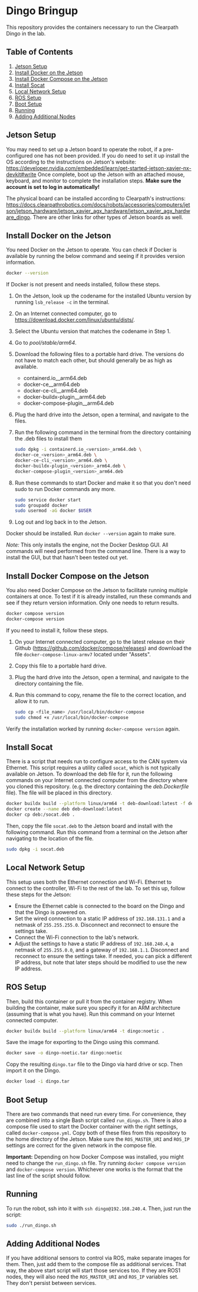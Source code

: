 # Dingo Bringup #

This repository provides the containers necessary to run the Clearpath Dingo in the lab.

## Table of Contents ##

1. [Jetson Setup](#jetson-setup)
2. [Install Docker on the Jetson](#install-docker-on-the-jetson)
3. [Install Docker Compose on the Jetson](#install-docker-compose-on-the-jetson)
4. [Install Socat](#install-socat)
5. [Local Network Setup](#local-network-setup)
6. [ROS Setup](#ros-setup)
7. [Boot Setup](#boot-setup)
8. [Running](#running)
9. [Adding Additional Nodes](#adding-additional-nodes)

## Jetson Setup ##

You may need to set up a Jetson board to operate the robot, if a pre-configured one has not been provided. If you do
need to set it up install the OS according to the instructions on Jetson's website:
<https://developer.nvidia.com/embedded/learn/get-started-jetson-xavier-nx-devkit#write> Once complete, boot up the
Jetson with an attached mouse, keyboard, and monitor to complete the installation steps. **Make sure the account is set
to log in automatically!**

The physical board can be installed according to Clearpath's instructions:
<https://docs.clearpathrobotics.com/docs/robots/accessories/computers/jetson/jetson_hardware/jetson_xavier_agx_hardware/jetson_xavier_agx_hardware_dingo>.
There are other links for other types of Jetson boards as well.

## Install Docker on the Jetson ##

You need Docker on the Jetson to operate. You can check if Docker is available by running the below command and seeing
if it provides version information.

```bash
docker --version
```

If Docker is not present and needs installed, follow these steps.

1. On the Jetson, look up the codename for the installed Ubuntu version by running `lsb_release -c` in the terminal.
2. On an Internet connected computer, go to <https://download.docker.com/linux/ubuntu/dists/>.
3. Select the Ubuntu version that matches the codename in Step 1.
4. Go to *pool/stable/arm64*.
5. Download the following files to a portable hard drive. The versions do not have to match each other, but should
generally be as high as available.
    * containerd.io_<version>_arm64.deb
    * docker-ce_<version>_arm64.deb
    * docker-ce-cli_<version>_arm64.deb
    * docker-buildx-plugin_<version>_arm64.deb
    * docker-compose-plugin_<version>_arm64.deb
6. Plug the hard drive into the Jetson, open a terminal, and navigate to the files.
7. Run the following command in the terminal from the directory containing the .deb files to install them

    ```bash
    sudo dpkg -i containerd.io_<version>_arm64.deb \
    docker-ce_<version>_arm64.deb \
    docker-ce-cli_<version>_arm64.deb \
    docker-buildx-plugin_<version>_arm64.deb \
    docker-compose-plugin_<version>_arm64.deb
    ```

8. Run these commands to start Docker and make it so that you don't need sudo to run Docker commands any more.

    ```bash
    sudo service docker start
    sudo groupadd docker
    sudo usermod -aG docker $USER
    ```

9. Log out and log back in to the Jetson.

Docker should be installed. Run `docker --version` again to make sure.

*Note:* This only installs the engine, not the Docker Desktop GUI. All commands will need performed from the command
line. There is a way to install the GUI, but that hasn't been tested out yet.

## Install Docker Compose on the Jetson ##

You also need Docker Compose on the Jetson to facilitate running multiple containers at once. To test if it is already
installed, run these commands and see if they return version information. Only one needs to return results.

```bash
docker compose version
docker-compose version
```

If you need to install it, follow these steps.

1. On your Internet connected computer, go to the latest release on their Github
(<https://github.com/docker/compose/releases>) and download the file `docker-compose-linux-armv7` located under
"Assets".
2. Copy this file to a portable hard drive.
3. Plug the hard drive into the Jetson, open a terminal, and navigate to the directory containing the file.
4. Run this command to copy, rename the file to the correct location, and allow it to run.

    ```bash
    sudo cp <file_name> /usr/local/bin/docker-compose
    sudo chmod +x /usr/local/bin/docker-compose
    ```

Verify the installation worked by running `docker-compose version` again.

## Install Socat ##

There is a script that needs run to configure access to the CAN system via Ethernet. This script requires a utility
called `socat`, which is not typically available on Jetson. To download the deb file for it, run the following commands
on your Internet connected computer from the directory where you cloned this repository. (e.g. the directory containing
the *deb.Dockerfile* file). The file will be placed in this directory.

```bash
docker buildx build --platform linux/arm64 -t deb-download:latest -f debs.Dockerfile .
docker create --name deb deb-download:latest
docker cp deb:/socat.deb .
```

Then, copy the file `socat.deb` to the Jetson board and install with the following command. Run this command from a
terminal on the Jetson after navigating to the location of the file.

```bash
sudo dpkg -i socat.deb
```

## Local Network Setup ##

This setup uses both the Ethernet connection and Wi-Fi. Ethernet to connect to the controller, Wi-Fi to the rest of the
lab. To set this up, follow these steps for the Jetson:

* Ensure the Ethernet cable is connected to the board on the Dingo and that the Dingo is powered on.
* Set the wired connection to a static IP address of `192.168.131.1` and a netmask of `255.255.255.0`. Disconnect and
reconnect to ensure the settings take.
* Connect the Wi-Fi connection to the lab's network.
* Adjust the settings to have a static IP address of `192.168.240.4`, a netmask of `255.255.0.0`, and a gateway of
`192.168.1.1`. Disconnect and reconnect to ensure the settings take. If needed, you can pick a different IP address, but
note that later steps should be modified to use the new IP address.

## ROS Setup ##

Then, build this container or pull it from the container registry. When building the container, make sure you specify it
for an ARM architecture (assuming that is what you have). Run this command on your Internet connected computer.

```bash
docker buildx build --platform linux/arm64 -t dingo:noetic .
```

Save the image for exporting to the Dingo using this command.

```bash
docker save -o dingo-noetic.tar dingo:noetic
```

Copy the resulting `dingo.tar` file to the Dingo via hard drive or scp. Then import it on the Dingo.

```bash
docker load -i dingo.tar
```

## Boot Setup ##

There are two commands that need run every time. For convenience, they are combined into a single Bash script called
`run_dingo.sh`. There is also a compose file used to start the Docker container with the right settings, called
`docker-compose.yml`. Copy both of these files from this repository to the home directory of the Jetson. Make sure the
`ROS_MASTER_URI` and `ROS_IP` settings are correct for the given network in the compose file.

**Important:** Depending on how Docker Compose was installed, you might need to change the `run_dingo.sh` file. Try
running `docker compose version` and `docker-compose version`. Whichever one works is the format that the last line of
the script should follow.

## Running ##

To run the robot, ssh into it with `ssh dingo@192.168.240.4`. Then, just run the script:

```bash
sudo ./run_dingo.sh
```

## Adding Additional Nodes ##

If you have additional sensors to control via ROS, make separate images for them. Then, just add them to the compose
file as additional services. That way, the above start script will start those services too. If they are ROS1 nodes,
they will also need the `ROS_MASTER_URI` and `ROS_IP` variables set. They don't persist between services.
